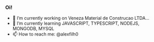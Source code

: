 ### Oi!

- 🔭 I’m currently working on Veneza Material de Construcao LTDA...
- 🌱 I’m currently learning JAVASCRIPT, TYPESCRIPT, NODEJS, MONGODB, MYSQL
- 📫 How to reach me: @alexfilh0
